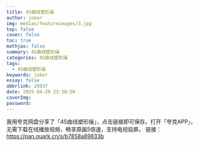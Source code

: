 ```yaml
---
title: 4S曲线塑形操
author: joker
img: medias/featureimages/3.jpg
top: false
cover: false
toc: true
mathjax: false
summary: 4S曲线塑形操
categories: 4S曲线塑形操
tags:
  - 4S曲线塑形操
keywords: joker
essay: false
abbrlink: 29937
date: 2025-04-20 23:38:50
coverImg:
password:
---
```


我用夸克网盘分享了「4S曲线塑形操」，点击链接即可保存。打开「夸克APP」，无需下载在线播放视频，畅享原画5倍速，支持电视投屏。
链接：https://pan.quark.cn/s/b7858a89833b
